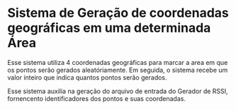 # Sistema de Geração de coordenadas geográficas em uma determinada Área

Esse sistema utiliza 4 coordenadas geográficas para marcar a area em que os pontos serão gerados aleatóriamente.
Em seguida, o sistema recebe um valor inteiro que indica quantos pontos serão gerados.

Esse sistema auxilia na geração do arquivo de entrada do Gerador de RSSI, fornencento identificadores dos pontos e suas coordenadas.
